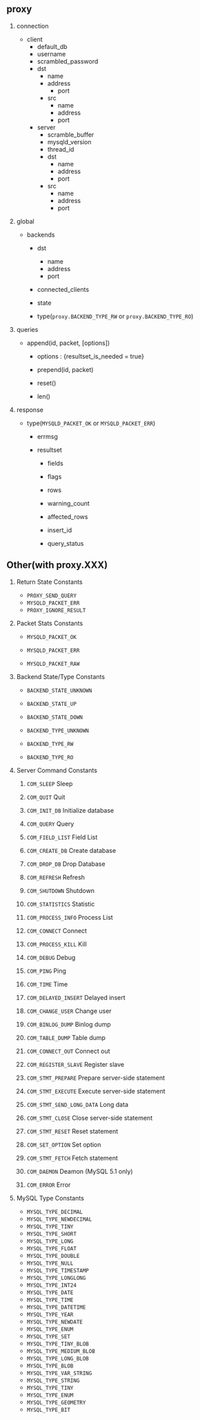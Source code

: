 ## proxy

1. connection

   + client
     + default_db
     + username 
     + scrambled_password
     + dst
       + name
       + address
         + port
       + src
         - name
         - address
         - port
     + server
         + scramble_buffer
         + mysqld_version
         + thread_id
         + dst
             + name
             + address
             + port
         + src
             + name
             + address
             + port

2. global
   - backends
       - dst
           - name
           - address
           - port

       - connected_clients

       - state

       - type(`proxy.BACKEND_TYPE_RW` or `proxy.BACKEND_TYPE_RO`)

3. queries

   - append(id, packet, [options])
     - options : {resultset_is_needed = true}

     - prepend(id, packet)

     - reset()

     - len()

4. response

   - type(`MYSQLD_PACKET_OK` or `MYSQLD_PACKET_ERR`)

     - errmsg

     - resultset

         - fields

         - flags

         - rows

         - warning_count

         - affected_rows

         - insert_id

         - query_status

## Other(with proxy.XXX)

1. Return State Constants
   - `PROXY_SEND_QUERY`
   - `MYSQLD_PACKET_ERR`
   - `PROXY_IGNORE_RESULT`

2. Packet Stats Constants

   - `MYSQLD_PACKET_OK`

   - `MYSQLD_PACKET_ERR`

   - `MYSQLD_PACKET_RAW`

3. Backend State/Type Constants

   - `BACKEND_STATE_UNKNOWN`

   - `BACKEND_STATE_UP`

   - `BACKEND_STATE_DOWN`

   - `BACKEND_TYPE_UNKNOWN`

   - `BACKEND_TYPE_RW`

   - `BACKEND_TYPE_RO`

4. Server Command Constants

     1. `COM_SLEEP` Sleep

     2. `COM_QUIT` Quit

     3. `COM_INIT_DB` Initialize database

     4. `COM_QUERY` Query

     5. `COM_FIELD_LIST` Field List

     6. `COM_CREATE_DB` Create database

     7. `COM_DROP_DB` Drop Database

     8. `COM_REFRESH` Refresh

     9. `COM_SHUTDOWN` Shutdown

     10. `COM_STATISTICS` Statistic

     11. `COM_PROCESS_INFO` Process List

     12. `COM_CONNECT` Connect

     13. `COM_PROCESS_KILL` Kill

     14. `COM_DEBUG` Debug

     15. `COM_PING` Ping

     16. `COM_TIME` Time

     17. `COM_DELAYED_INSERT` Delayed insert

     18. `COM_CHANGE_USER` Change user

     19. `COM_BINLOG_DUMP` Binlog dump

     20. `COM_TABLE_DUMP` Table dump

     21. `COM_CONNECT_OUT` Connect out

     22. `COM_REGISTER_SLAVE` Register slave

     23. `COM_STMT_PREPARE` Prepare server-side statement

     24. `COM_STMT_EXECUTE` Execute server-side statement

     25. `COM_STMT_SEND_LONG_DATA` Long data

     26. `COM_STMT_CLOSE` Close server-side statement

     27. `COM_STMT_RESET` Reset statement

     28. `COM_SET_OPTION` Set option

     29. `COM_STMT_FETCH` Fetch statement

     30. `COM_DAEMON` Deamon (MySQL 5.1 only)

     31. `COM_ERROR` Error

5. MySQL Type Constants
    - `MYSQL_TYPE_DECIMAL`
    - `MYSQL_TYPE_NEWDECIMAL`
    - `MYSQL_TYPE_TINY`
    - `MYSQL_TYPE_SHORT`
    - `MYSQL_TYPE_LONG`
    - `MYSQL_TYPE_FLOAT`
    - `MYSQL_TYPE_DOUBLE`
    - `MYSQL_TYPE_NULL`
    - `MYSQL_TYPE_TIMESTAMP`
    - `MYSQL_TYPE_LONGLONG`
    - `MYSQL_TYPE_INT24`
    - `MYSQL_TYPE_DATE`
    - `MYSQL_TYPE_TIME`
    - `MYSQL_TYPE_DATETIME`
    - `MYSQL_TYPE_YEAR`
    - `MYSQL_TYPE_NEWDATE`
    - `MYSQL_TYPE_ENUM`
    - `MYSQL_TYPE_SET`
    - `MYSQL_TYPE_TINY_BLOB`
    - `MYSQL_TYPE_MEDIUM_BLOB`
    - `MYSQL_TYPE_LONG_BLOB`
    - `MYSQL_TYPE_BLOB`
    - `MYSQL_TYPE_VAR_STRING`
    - `MYSQL_TYPE_STRING`
    - `MYSQL_TYPE_TINY`
    - `MYSQL_TYPE_ENUM`
    - `MYSQL_TYPE_GEOMETRY`
    - `MYSQL_TYPE_BIT`